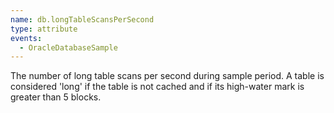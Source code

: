 ```yaml
---
name: db.longTableScansPerSecond
type: attribute
events:
  - OracleDatabaseSample
---
```


The number of long table scans per second during sample period. A table is considered 'long' if the table is not cached and if its high-water mark is greater than 5 blocks.